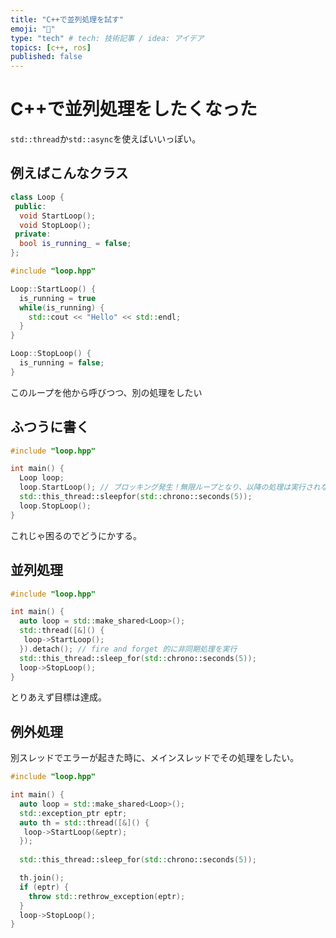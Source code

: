 ```yaml
---
title: "C++で並列処理を試す"
emoji: "👋"
type: "tech" # tech: 技術記事 / idea: アイデア
topics: [c++, ros]
published: false
---
```


# C++で並列処理をしたくなった

`std::thread`か`std::async`を使えばいいっぽい。

## 例えばこんなクラス

```cpp loop.hop
class Loop {
 public:
  void StartLoop();
  void StopLoop();
 private:
  bool is_running_ = false;
};
```
```cpp loop.cpp
#include "loop.hpp"

Loop::StartLoop() {
  is_running = true
  while(is_running) {
    std::cout << "Hello" << std::endl;
  }
}

Loop::StopLoop() {
  is_running = false;
}
```

このループを他から呼びつつ、別の処理をしたい

## ふつうに書く

```cpp main.cpp
#include "loop.hpp"

int main() {
  Loop loop;
  loop.StartLoop(); // ブロッキング発生！無限ループとなり、以降の処理は実行されない
  std::this_thread::sleepfor(std::chrono::seconds(5));
  loop.StopLoop();
}
```

これじゃ困るのでどうにかする。

## 並列処理

```cpp main.cpp
#include "loop.hpp"

int main() {
  auto loop = std::make_shared<Loop>();
  std::thread([&]() {
   loop->StartLoop();
  }).detach(); // fire and forget 的に非同期処理を実行
  std::this_thread::sleep_for(std::chrono::seconds(5));
  loop->StopLoop();
}
```

とりあえず目標は達成。

## 例外処理

別スレッドでエラーが起きた時に、メインスレッドでその処理をしたい。

```cpp main.cpp
#include "loop.hpp"

int main() {
  auto loop = std::make_shared<Loop>();
  std::exception_ptr eptr;
  auto th = std::thread([&]() {
   loop->StartLoop(&eptr);
  });
  
  std::this_thread::sleep_for(std::chrono::seconds(5));

  th.join();
  if (eptr) {
    throw std::rethrow_exception(eptr);
  }
  loop->StopLoop();
}
```






